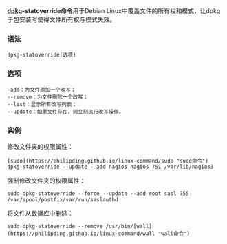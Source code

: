 **[dpkg](https://philipding.github.io/linux-command/dpkg "dpkg命令")-statoverride命令**用于Debian Linux中覆盖文件的所有权和模式，让dpkg于包安装时使得文件所有权与模式失效。

### 语法  

```
dpkg-statoverride(选项)
```

### 选项  

```
-add：为文件添加一个改写；
--remove：为文件删除一个改写；
--list：显示所有改写列表；
--update：如果文件存在，则立刻执行改写操作。
```

### 实例  

修改文件夹的权限属性：

```
[sudo](https://philipding.github.io/linux-command/sudo "sudo命令") dpkg-statoverride --update --add nagios nagios 751 /var/lib/nagios3
```

强制修改文件夹的权限属性：

```
sudo dpkg-statoverride --force --update --add root sasl 755 /var/spool/postfix/var/run/saslauthd
```

将文件从数据库中删除：

```
sudo dpkg-statoverride --remove /usr/bin/[wall](https://philipding.github.io/linux-command/wall "wall命令")
```